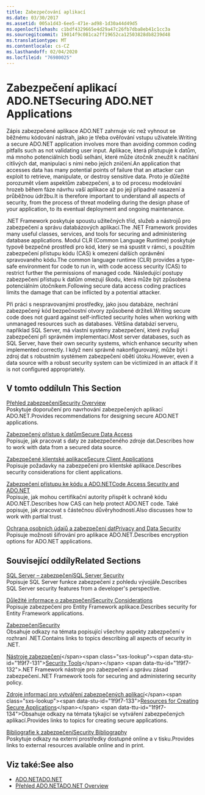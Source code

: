 ```yaml
---
title: Zabezpečování aplikací
ms.date: 03/30/2017
ms.assetid: 005a1d43-6ee5-471e-ad98-1d30a44d49d5
ms.openlocfilehash: c1bdf4329665e4d29a47c26fb7dba8eb41c1cc3a
ms.sourcegitcommit: 19014f9c081ca2ff19652ca12503828db8239d48
ms.translationtype: MT
ms.contentlocale: cs-CZ
ms.lasthandoff: 02/04/2020
ms.locfileid: "76980025"
---
```

# <a name="securing-adonet-applications"></a><span data-ttu-id="1f9f7-102">Zabezpečení aplikací ADO.NET</span><span class="sxs-lookup"><span data-stu-id="1f9f7-102">Securing ADO.NET Applications</span></span>
<span data-ttu-id="1f9f7-103">Zápis zabezpečené aplikace ADO.NET zahrnuje víc než vyhnout se běžnému kódování nástrah, jako je třeba ověřování vstupu uživatele.</span><span class="sxs-lookup"><span data-stu-id="1f9f7-103">Writing a secure ADO.NET application involves more than avoiding common coding pitfalls such as not validating user input.</span></span> <span data-ttu-id="1f9f7-104">Aplikace, která přistupuje k datům, má mnoho potenciálních bodů selhání, které může útočník zneužít k načítání citlivých dat, manipulaci s nimi nebo jejich zničení.</span><span class="sxs-lookup"><span data-stu-id="1f9f7-104">An application that accesses data has many potential points of failure that an attacker can exploit to retrieve, manipulate, or destroy sensitive data.</span></span> <span data-ttu-id="1f9f7-105">Proto je důležité porozumět všem aspektům zabezpečení, a to od procesu modelování hrozeb během fáze návrhu vaší aplikace až po její případné nasazení a průběžnou údržbu.</span><span class="sxs-lookup"><span data-stu-id="1f9f7-105">It is therefore important to understand all aspects of security, from the process of threat modeling during the design phase of your application, to its eventual deployment and ongoing maintenance.</span></span>  
  
 <span data-ttu-id="1f9f7-106">.NET Framework poskytuje spoustu užitečných tříd, služeb a nástrojů pro zabezpečení a správu databázových aplikací.</span><span class="sxs-lookup"><span data-stu-id="1f9f7-106">The .NET Framework provides many useful classes, services, and tools for securing and administering database applications.</span></span> <span data-ttu-id="1f9f7-107">Modul CLR (Common Language Runtime) poskytuje typově bezpečné prostředí pro kód, který se má spustit v rámci, s použitím zabezpečení přístupu kódu (CAS) k omezení dalších oprávnění spravovaného kódu.</span><span class="sxs-lookup"><span data-stu-id="1f9f7-107">The common language runtime (CLR) provides a type-safe environment for code to run in, with code access security (CAS) to restrict further the permissions of managed code.</span></span> <span data-ttu-id="1f9f7-108">Následující postupy zabezpečení přístupu k datům omezují škodu, která může být způsobena potenciálním útočníkem.</span><span class="sxs-lookup"><span data-stu-id="1f9f7-108">Following secure data access coding practices limits the damage that can be inflicted by a potential attacker.</span></span>  
  
 <span data-ttu-id="1f9f7-109">Při práci s nespravovanými prostředky, jako jsou databáze, nechrání zabezpečený kód bezpečnostní otvory způsobené držiteli.</span><span class="sxs-lookup"><span data-stu-id="1f9f7-109">Writing secure code does not guard against self-inflicted security holes when working with unmanaged resources such as databases.</span></span> <span data-ttu-id="1f9f7-110">Většina databází serveru, například SQL Server, má vlastní systémy zabezpečení, které zvyšují zabezpečení při správném implementaci.</span><span class="sxs-lookup"><span data-stu-id="1f9f7-110">Most server databases, such as SQL Server, have their own security systems, which enhance security when implemented correctly.</span></span> <span data-ttu-id="1f9f7-111">I když není správně nakonfigurovaný, může být i zdroj dat s robustním systémem zabezpečení obětí útoku.</span><span class="sxs-lookup"><span data-stu-id="1f9f7-111">However, even a data source with a robust security system can be victimized in an attack if it is not configured appropriately.</span></span>  
  
## <a name="in-this-section"></a><span data-ttu-id="1f9f7-112">V tomto oddílu</span><span class="sxs-lookup"><span data-stu-id="1f9f7-112">In This Section</span></span>  
 [<span data-ttu-id="1f9f7-113">Přehled zabezpečení</span><span class="sxs-lookup"><span data-stu-id="1f9f7-113">Security Overview</span></span>](security-overview.md)  
 <span data-ttu-id="1f9f7-114">Poskytuje doporučení pro navrhování zabezpečených aplikací ADO.NET.</span><span class="sxs-lookup"><span data-stu-id="1f9f7-114">Provides recommendations for designing secure ADO.NET applications.</span></span>  
  
 [<span data-ttu-id="1f9f7-115">Zabezpečený přístup k datům</span><span class="sxs-lookup"><span data-stu-id="1f9f7-115">Secure Data Access</span></span>](secure-data-access.md)  
 <span data-ttu-id="1f9f7-116">Popisuje, jak pracovat s daty ze zabezpečeného zdroje dat.</span><span class="sxs-lookup"><span data-stu-id="1f9f7-116">Describes how to work with data from a secured data source.</span></span>  
  
 [<span data-ttu-id="1f9f7-117">Zabezpečené klientské aplikace</span><span class="sxs-lookup"><span data-stu-id="1f9f7-117">Secure Client Applications</span></span>](secure-client-applications.md)  
 <span data-ttu-id="1f9f7-118">Popisuje požadavky na zabezpečení pro klientské aplikace.</span><span class="sxs-lookup"><span data-stu-id="1f9f7-118">Describes security considerations for client applications.</span></span>  
  
 [<span data-ttu-id="1f9f7-119">Zabezpečení přístupu ke kódu a ADO.NET</span><span class="sxs-lookup"><span data-stu-id="1f9f7-119">Code Access Security and ADO.NET</span></span>](code-access-security.md)  
 <span data-ttu-id="1f9f7-120">Popisuje, jak mohou certifikační autority přispět k ochraně kódu ADO.NET.</span><span class="sxs-lookup"><span data-stu-id="1f9f7-120">Describes how CAS can help protect ADO.NET code.</span></span> <span data-ttu-id="1f9f7-121">Také popisuje, jak pracovat s částečnou důvěryhodností.</span><span class="sxs-lookup"><span data-stu-id="1f9f7-121">Also discusses how to work with partial trust.</span></span>  
  
 [<span data-ttu-id="1f9f7-122">Ochrana osobních údajů a zabezpečení dat</span><span class="sxs-lookup"><span data-stu-id="1f9f7-122">Privacy and Data Security</span></span>](privacy-and-data-security.md)  
 <span data-ttu-id="1f9f7-123">Popisuje možnosti šifrování pro aplikace ADO.NET.</span><span class="sxs-lookup"><span data-stu-id="1f9f7-123">Describes encryption options for ADO.NET applications.</span></span>  
  
## <a name="related-sections"></a><span data-ttu-id="1f9f7-124">Související oddíly</span><span class="sxs-lookup"><span data-stu-id="1f9f7-124">Related Sections</span></span>  
 [<span data-ttu-id="1f9f7-125">SQL Server – zabezpečení</span><span class="sxs-lookup"><span data-stu-id="1f9f7-125">SQL Server Security</span></span>](./sql/sql-server-security.md)  
 <span data-ttu-id="1f9f7-126">Popisuje SQL Server funkce zabezpečení z pohledu vývojáře.</span><span class="sxs-lookup"><span data-stu-id="1f9f7-126">Describes SQL Server security features from a developer's perspective.</span></span>  
  
 [<span data-ttu-id="1f9f7-127">Důležité informace o zabezpečení</span><span class="sxs-lookup"><span data-stu-id="1f9f7-127">Security Considerations</span></span>](./ef/security-considerations.md)  
 <span data-ttu-id="1f9f7-128">Popisuje zabezpečení pro Entity Framework aplikace.</span><span class="sxs-lookup"><span data-stu-id="1f9f7-128">Describes security for Entity Framework applications.</span></span>  
  
 [<span data-ttu-id="1f9f7-129">Zabezpečení</span><span class="sxs-lookup"><span data-stu-id="1f9f7-129">Security</span></span>](../../../standard/security/index.md)  
 <span data-ttu-id="1f9f7-130">Obsahuje odkazy na témata popisující všechny aspekty zabezpečení v rozhraní .NET.</span><span class="sxs-lookup"><span data-stu-id="1f9f7-130">Contains links to topics describing all aspects of security in .NET.</span></span>  
  
 <span data-ttu-id="1f9f7-131">[Nástroje zabezpečení](https://docs.microsoft.com/previous-versions/visualstudio/visual-studio-2008/7w3fd0wb(v=vs.90))</span><span class="sxs-lookup"><span data-stu-id="1f9f7-131">[Security Tools](https://docs.microsoft.com/previous-versions/visualstudio/visual-studio-2008/7w3fd0wb(v=vs.90))</span></span>  
 <span data-ttu-id="1f9f7-132">.NET Framework nástroje pro zabezpečení a správu zásad zabezpečení.</span><span class="sxs-lookup"><span data-stu-id="1f9f7-132">.NET Framework tools for securing and administering security policy.</span></span>  
  
 <span data-ttu-id="1f9f7-133">[Zdroje informací pro vytváření zabezpečených aplikací](https://docs.microsoft.com/previous-versions/visualstudio/visual-studio-2010/ms165101(v=vs.100))</span><span class="sxs-lookup"><span data-stu-id="1f9f7-133">[Resources for Creating Secure Applications](https://docs.microsoft.com/previous-versions/visualstudio/visual-studio-2010/ms165101(v=vs.100))</span></span>  
 <span data-ttu-id="1f9f7-134">Obsahuje odkazy na témata týkající se vytváření zabezpečených aplikací.</span><span class="sxs-lookup"><span data-stu-id="1f9f7-134">Provides links to topics for creating secure applications.</span></span>  
  
 [<span data-ttu-id="1f9f7-135">Bibliografie k zabezpečení</span><span class="sxs-lookup"><span data-stu-id="1f9f7-135">Security Bibliography</span></span>](/visualstudio/ide/securing-applications)  
 <span data-ttu-id="1f9f7-136">Poskytuje odkazy na externí prostředky dostupné online a v tisku.</span><span class="sxs-lookup"><span data-stu-id="1f9f7-136">Provides links to external resources available online and in print.</span></span>  
  
## <a name="see-also"></a><span data-ttu-id="1f9f7-137">Viz také:</span><span class="sxs-lookup"><span data-stu-id="1f9f7-137">See also</span></span>

- [<span data-ttu-id="1f9f7-138">ADO.NET</span><span class="sxs-lookup"><span data-stu-id="1f9f7-138">ADO.NET</span></span>](index.md)
- [<span data-ttu-id="1f9f7-139">Přehled ADO.NET</span><span class="sxs-lookup"><span data-stu-id="1f9f7-139">ADO.NET Overview</span></span>](ado-net-overview.md)
